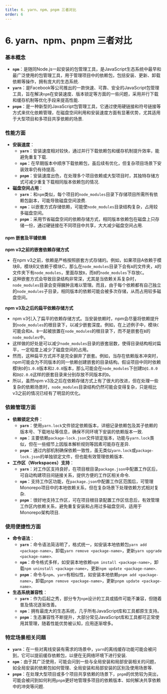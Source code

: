 ```yaml
---
title: 6. yarn、npm、pnpm 三者对比
order: 6
---
```

# 6. yarn、npm、pnpm 三者对比

### 基本概念
- **`npm`**：是随同Node.js一起安装的包管理工具，是JavaScript生态系统中最早和最广泛使用的包管理工具，用于管理项目中的依赖包，包括安装、更新、卸载依赖等操作，拥有庞大的生态系统.
- **`yarn`**：是Facebook等公司推出的一款快速、可靠、安全的JavaScript包管理工具，旨在解决`npm`在安装速度、版本锁定等方面的一些问题，采用并行下载和缓存机制等优化手段来提高性能.
- **`pnpm`**：是一种新型的JavaScript包管理工具，它通过使用硬链接和符号链接等方式来优化依赖管理，在磁盘空间利用和安装速度方面有显著优势，尤其适用于大型项目和多项目共享依赖的场景.

### 性能方面
- **安装速度**：
    - **`yarn`**：安装速度相对较快，通过并行下载依赖包和缓存机制提升效率，能避免重复下载.
    - **`npm`**：在早期版本中顺序下载依赖包，虽后续有优化，但复杂项目场景下安装效率仍有待提高.
    - **`pnpm`**：安装速度出色，在处理多个项目依赖或大型项目时，其独特存储方式可减少重复下载相同版本依赖包的情况.
- **磁盘空间占用**：
    - **`yarn`**：和`npm`类似，每个项目的`node_modules`目录下存储项目所需所有依赖包副本，可能导致磁盘空间浪费.
    - **`npm`**：以嵌套方式存储依赖，可能使`node_modules`目录结构复杂，占用较多磁盘空间。
    - **`pnpm`**：采用节省磁盘空间的依赖存储方式，相同版本依赖包在磁盘上只存储一份，通过硬链接在不同项目中共享，大大减少磁盘空间占用.

#### npm 嵌套及平铺依赖

**npm v3之前的嵌套依赖存储方式**

- 在npm v3之前，依赖是严格按照嵌套方式存储的。例如，如果项目A依赖于模块B，模块B又依赖于模块C，那么在`node_modules`目录下会有`A`的文件夹，`A`的文件夹下有`node_modules`，里面存放`B`，而`B`的`node_modules`下存放`C`。
- 这种嵌套方式会导致目录结构非常深，尤其是当依赖关系复杂时，`node_modules`目录会变得臃肿且难以管理。而且，由于每个依赖都有自己独立的`node_modules`子目录，相同版本的依赖可能会被多次存储，从而占用较多磁盘空间。

**npm v3及之后的扁平依赖存储方式**

- npm v3引入了扁平的依赖存储方式。当安装依赖时，npm会尽量将依赖提升到`node_modules`的根目录下，以减少嵌套深度。例如，在上述例子中，模块`C`可能会和`A`、`B`一起被放置在`node_modules`的根目录下，而不是嵌套在`B`的`node_modules`中。
- 这样做的好处是可以减少`node_modules`目录的嵌套层数，使得目录结构相对扁平，一定程度上减少了磁盘空间的占用。
- 然而，这种扁平方式并不是完全摒弃了嵌套。例如，当存在依赖版本冲突时，npm可能会为不同版本的同一依赖创建嵌套的目录结构。假设项目中同时依赖模块`D`的`1.0.0`版本和`2.0.0`版本，那么可能会在`node_modules`下创建`D@1.0.0`和`D@2.0.0`这样的嵌套目录来分别存放不同版本的`D`。
- 所以，虽然npm v3及之后在依赖存储方式上有了很大的改进，但在处理一些复杂的依赖场景时，`node_modules`目录结构仍然可能会变得复杂，只是相比v3之前的情况已经有了明显的优化。

### 依赖管理方面
- **依赖锁定文件**：
    - **`yarn`**：使用`yarn.lock`文件锁定依赖版本，详细记录依赖包及其子依赖的版本号、下载地址等信息，确保不同环境下安装的依赖版本一致.
    - **`npm`**：主要依赖`package-lock.json`文件锁定版本，功能与`yarn.lock`类似，但在一些细节上因版本解析规则等因素可能存在差异.
    - **`pnpm`**：通过内部机制确保依赖一致性，虽无类似`yarn.lock`或`package-lock.json`的单独锁定文件，但也能有效管理依赖版本.
- **工作区（Workspaces）支持**：
    - **`yarn`**：对工作区支持良好，在项目根目录`package.json`中配置工作区后，可自动构建项目间链接关系，提供方便的工作区相关命令.
    - **`npm`**：支持工作区功能，在`package.json`中配置工作区范围后，可管理Monorepo项目中的本地依赖关系，但在复杂场景下处理依赖方式相对复杂.
    - **`pnpm`**：很好地支持工作区，可在项目根目录配置工作区信息后，有效管理工作区内依赖关系，避免重复安装和占用过多磁盘空间，适用于Monorepo架构项目.

### 使用便捷性方面
- **命令语法**：
    - **`yarn`**：命令语法简洁明了，格式统一，如安装本地依赖包`yarn add <package-name>`，卸载`yarn remove <package-name>`，更新`yarn upgrade <package-name>`.
    - **`npm`**：命令格式多样，如安装本地依赖`npm install <package-name>`，卸载`npm uninstall <package-name>`，更新`npm update <package-name>`.
    - **`pnpm`**：命令与`npm`、`yarn`有相似性，如安装本地依赖`pnpm add <package-name>`，卸载`pnpm remove <package-name>`，更新`pnpm update <package-name>`.
- **生态系统兼容性**：
    - **`yarn`**：作为后起之秀，部分专为`npm`设计的工具或插件可能不兼容，但随着普及情况逐渐改善。
    - **`npm`**：拥有最庞大的生态系统，几乎所有JavaScript库和工具都原生支持。
    - **`pnpm`**：生态兼容性不断提升，大部分常见JavaScript库和工具都可正常使用其管理，随着性能优势被认知，应用逐渐增多。

### 特定场景相关问题
- **`yarn`**：在一些对离线安装有需求的场景中，`yarn`的离线缓存功能可能会被问到，它可以提前缓存依赖包，以便在无网络环境下进行安装.
- **`npm`**：由于其广泛使用，可能会问到一些与全局安装和局部安装相关的问题，如全局安装的依赖包如何管理、全局安装和局部安装的区别及使用场景等.
- **`pnpm`**：在处理大型项目或多个项目共享依赖的场景下，`pnpm`的优势较为突出，可能会被问到如何利用`pnpm`更好地管理多项目的依赖版本、如何解决共享依赖中的冲突等问题.
 